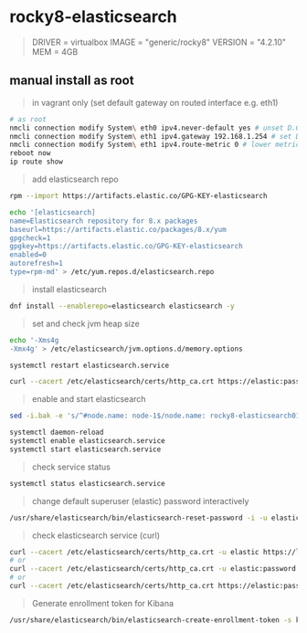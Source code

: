 # rocky8-elasticsearch

> DRIVER = virtualbox
> IMAGE = "generic/rocky8"
> VERSION = "4.2.10"
> MEM = 4GB

## manual install as root

> in vagrant only (set default gateway on routed interface e.g. eth1)

```bash
# as root
nmcli connection modify System\ eth0 ipv4.never-default yes # unset D.G on eth0
nmcli connection modify System\ eth1 ipv4.gateway 192.168.1.254 # set D.G on eth1
nmcli connection modify System\ eth1 ipv4.route-metric 0 # lower metric is better
reboot now
ip route show
```

> add elasticsearch repo

```bash
rpm --import https://artifacts.elastic.co/GPG-KEY-elasticsearch

echo '[elasticsearch]
name=Elasticsearch repository for 8.x packages
baseurl=https://artifacts.elastic.co/packages/8.x/yum
gpgcheck=1
gpgkey=https://artifacts.elastic.co/GPG-KEY-elasticsearch
enabled=0
autorefresh=1
type=rpm-md' > /etc/yum.repos.d/elasticsearch.repo
```

> install elasticsearch

```bash
dnf install --enablerepo=elasticsearch elasticsearch -y
```

> set and check jvm heap size

```bash
echo '-Xms4g
-Xmx4g' > /etc/elasticsearch/jvm.options.d/memory.options

systemctl restart elasticsearch.service

curl --cacert /etc/elasticsearch/certs/http_ca.crt https://elastic:password@localhost:9200/_nodes/_all/jvm?pretty
```

> enable and start elasticsearch

```bash
sed -i.bak -e 's/^#node.name: node-1$/node.name: rocky8-elasticsearch01/' -e 's/^#network.host: 192.168.0.1$/network.host: 192.168.1.151/' /etc/elasticsearch/elasticsearch.yml

systemctl daemon-reload
systemctl enable elasticsearch.service
systemctl start elasticsearch.service
```

> check service status

```bash
systemctl status elasticsearch.service
```

> change default superuser (elastic) password interactively

```bash
/usr/share/elasticsearch/bin/elasticsearch-reset-password -i -u elastic
```

> check elasticsearch service (curl)

```bash
curl --cacert /etc/elasticsearch/certs/http_ca.crt -u elastic https://localhost:9200
# or
curl --cacert /etc/elasticsearch/certs/http_ca.crt -u elastic:password https://localhost:9200
# or
curl --cacert /etc/elasticsearch/certs/http_ca.crt https://elastic:password@localhost:9200
```

> Generate enrollment token for Kibana

```bash
/usr/share/elasticsearch/bin/elasticsearch-create-enrollment-token -s kibana --url https://192.168.1.151:9200
```
